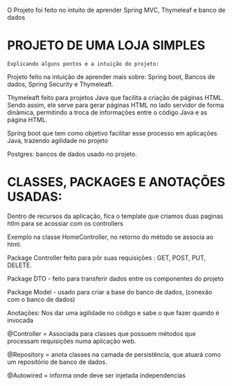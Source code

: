 O Projeto foi feito no intuito de aprender Spring MVC, Thymeleaf e banco de dados

PROJETO DE UMA LOJA SIMPLES
=
    Explicando alguns pontos e a intuição do projeto:
Projeto feito na intuição de aprender mais sobre: Spring boot, Bancos de dados, Spring Security e Thymeleaft.

Thymeleaft feito para projetos Java que facilita a criação de páginas HTML. Sendo assim, ele serve para gerar páginas HTML no lado servidor de forma dinâmica, permitindo a troca de informações entre o código Java e as página HTML.

Spring boot que tem como objetivo facilitar esse processo em aplicações Java, trazendo agilidade no projeto

Postgres: bancos de dados usado no projeto.

CLASSES, PACKAGES E ANOTAÇÕES USADAS:
=
Dentro de recursos da aplicação, fica o template que criamos duas paginas htlm para se acossiar com os controllers

Exemplo na classe HomeController, no retorno do método se associa ao html.

Package Controller feito para pôr suas requisições : GET, POST, PUT, DELETE.

Package DTO - feito para transferir dados entre os componentes do projeto

Package Model - usado para criar a base do banco de dados, (conexão com o banco de dados)

Anotações: Nos dar uma agilidade no código e sabe o que fazer quando é invocada

@Controller = Associada para classes que possuem métodos que processam requisições numa aplicação web.

@Repository = anota classes na camada de persistência, que atuará como um repositório de banco de dados.

@Autowired = informa onde deve ser injetada independencias 

